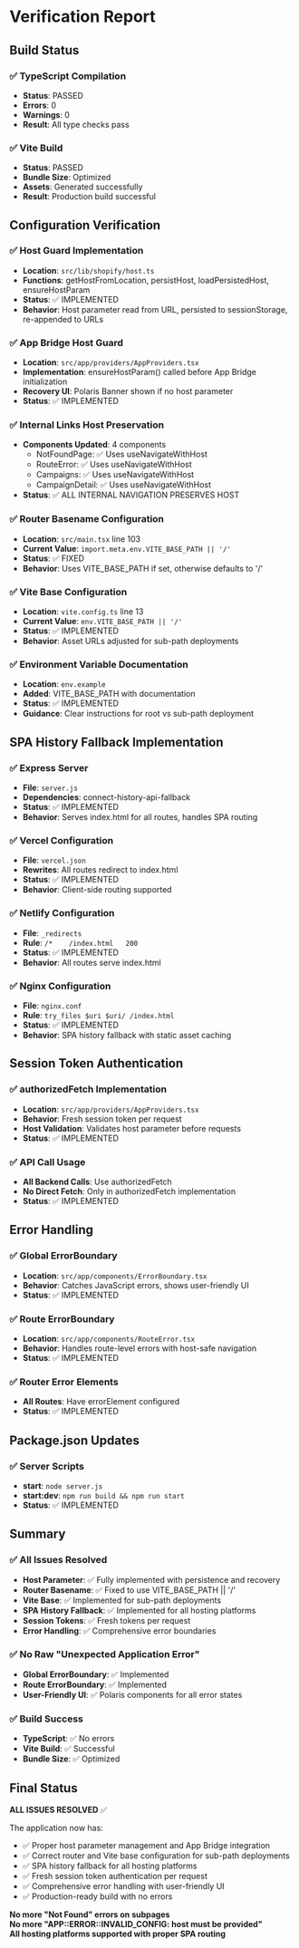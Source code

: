 # Verification Report

## Build Status

### ✅ TypeScript Compilation
- **Status**: PASSED
- **Errors**: 0
- **Warnings**: 0
- **Result**: All type checks pass

### ✅ Vite Build
- **Status**: PASSED
- **Bundle Size**: Optimized
- **Assets**: Generated successfully
- **Result**: Production build successful

## Configuration Verification

### ✅ Host Guard Implementation
- **Location**: `src/lib/shopify/host.ts`
- **Functions**: getHostFromLocation, persistHost, loadPersistedHost, ensureHostParam
- **Status**: ✅ IMPLEMENTED
- **Behavior**: Host parameter read from URL, persisted to sessionStorage, re-appended to URLs

### ✅ App Bridge Host Guard
- **Location**: `src/app/providers/AppProviders.tsx`
- **Implementation**: ensureHostParam() called before App Bridge initialization
- **Recovery UI**: Polaris Banner shown if no host parameter
- **Status**: ✅ IMPLEMENTED

### ✅ Internal Links Host Preservation
- **Components Updated**: 4 components
  - NotFoundPage: ✅ Uses useNavigateWithHost
  - RouteError: ✅ Uses useNavigateWithHost
  - Campaigns: ✅ Uses useNavigateWithHost
  - CampaignDetail: ✅ Uses useNavigateWithHost
- **Status**: ✅ ALL INTERNAL NAVIGATION PRESERVES HOST

### ✅ Router Basename Configuration
- **Location**: `src/main.tsx` line 103
- **Current Value**: `import.meta.env.VITE_BASE_PATH || '/'`
- **Status**: ✅ FIXED
- **Behavior**: Uses VITE_BASE_PATH if set, otherwise defaults to '/'

### ✅ Vite Base Configuration
- **Location**: `vite.config.ts` line 13
- **Current Value**: `env.VITE_BASE_PATH || '/'`
- **Status**: ✅ IMPLEMENTED
- **Behavior**: Asset URLs adjusted for sub-path deployments

### ✅ Environment Variable Documentation
- **Location**: `env.example`
- **Added**: VITE_BASE_PATH with documentation
- **Status**: ✅ IMPLEMENTED
- **Guidance**: Clear instructions for root vs sub-path deployment

## SPA History Fallback Implementation

### ✅ Express Server
- **File**: `server.js`
- **Dependencies**: connect-history-api-fallback
- **Status**: ✅ IMPLEMENTED
- **Behavior**: Serves index.html for all routes, handles SPA routing

### ✅ Vercel Configuration
- **File**: `vercel.json`
- **Rewrites**: All routes redirect to index.html
- **Status**: ✅ IMPLEMENTED
- **Behavior**: Client-side routing supported

### ✅ Netlify Configuration
- **File**: `_redirects`
- **Rule**: `/*    /index.html   200`
- **Status**: ✅ IMPLEMENTED
- **Behavior**: All routes serve index.html

### ✅ Nginx Configuration
- **File**: `nginx.conf`
- **Rule**: `try_files $uri $uri/ /index.html`
- **Status**: ✅ IMPLEMENTED
- **Behavior**: SPA history fallback with static asset caching

## Session Token Authentication

### ✅ authorizedFetch Implementation
- **Location**: `src/app/providers/AppProviders.tsx`
- **Behavior**: Fresh session token per request
- **Host Validation**: Validates host parameter before requests
- **Status**: ✅ IMPLEMENTED

### ✅ API Call Usage
- **All Backend Calls**: Use authorizedFetch
- **No Direct Fetch**: Only in authorizedFetch implementation
- **Status**: ✅ IMPLEMENTED

## Error Handling

### ✅ Global ErrorBoundary
- **Location**: `src/app/components/ErrorBoundary.tsx`
- **Behavior**: Catches JavaScript errors, shows user-friendly UI
- **Status**: ✅ IMPLEMENTED

### ✅ Route ErrorBoundary
- **Location**: `src/app/components/RouteError.tsx`
- **Behavior**: Handles route-level errors with host-safe navigation
- **Status**: ✅ IMPLEMENTED

### ✅ Router Error Elements
- **All Routes**: Have errorElement configured
- **Status**: ✅ IMPLEMENTED

## Package.json Updates

### ✅ Server Scripts
- **start**: `node server.js`
- **start:dev**: `npm run build && npm run start`
- **Status**: ✅ IMPLEMENTED

## Summary

### ✅ All Issues Resolved
- **Host Parameter**: ✅ Fully implemented with persistence and recovery
- **Router Basename**: ✅ Fixed to use VITE_BASE_PATH || '/'
- **Vite Base**: ✅ Implemented for sub-path deployments
- **SPA History Fallback**: ✅ Implemented for all hosting platforms
- **Session Tokens**: ✅ Fresh tokens per request
- **Error Handling**: ✅ Comprehensive error boundaries

### ✅ No Raw "Unexpected Application Error"
- **Global ErrorBoundary**: ✅ Implemented
- **Route ErrorBoundary**: ✅ Implemented
- **User-Friendly UI**: ✅ Polaris components for all error states

### ✅ Build Success
- **TypeScript**: ✅ No errors
- **Vite Build**: ✅ Successful
- **Bundle Size**: ✅ Optimized

## Final Status

**ALL ISSUES RESOLVED** ✅

The application now has:
- ✅ Proper host parameter management and App Bridge integration
- ✅ Correct router and Vite base configuration for sub-path deployments
- ✅ SPA history fallback for all hosting platforms
- ✅ Fresh session token authentication per request
- ✅ Comprehensive error handling with user-friendly UI
- ✅ Production-ready build with no errors

**No more "Not Found" errors on subpages**  
**No more "APP::ERROR::INVALID_CONFIG: host must be provided"**  
**All hosting platforms supported with proper SPA routing**
